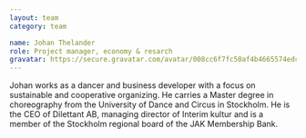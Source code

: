 ```yaml
---
layout: team
category: team

name: Johan Thelander
role: Project manager, economy & resarch
gravatar: https://secure.gravatar.com/avatar/008cc6f7fc50af4b4665574edce8f8a5
---
```


Johan works as a dancer and business developer with a focus on sustainable and cooperative organizing. He carries a Master degree in choreography from the University of Dance and Circus in Stockholm. He is the CEO of Dilettant AB, managing director of Interim kultur and is a member of the Stockholm regional board of the JAK Membership Bank.